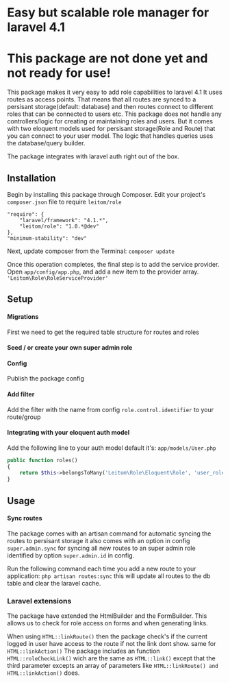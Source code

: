 Easy but scalable role manager for laravel 4.1
====

# This package are not done yet and not ready for use!

This package makes it very easy to add role capabilities to laravel 4.1
It uses routes as access points. That means that all routes are synced to a
persisant storage(default: database) and then routes connect to different roles that can be connected to users etc.
This package does not handle any controllers/logic for creating or maintaining roles and users.
But it comes with two eloquent models used for persisant storage(Role and Route) that you can connect to your user model.
The logic that handles queries uses the database/query builder.

The package integrates with laravel auth right out of the box.

## Installation
Begin by installing this package through Composer. Edit your project's `composer.json` file to require `leitom/role`

```
"require": {
	"laravel/framework": "4.1.*",
	"leitom/role": "1.0.*@dev"
},
"minimum-stability": "dev"
```

Next, update composer from the Terminal:
`composer update`

Once this operation completes, the final step is to add the service provider. Open `app/config/app.php`, and add a new item
to the provider array.
`'Leitom\Role\RoleServiceProvider'`

## Setup

#### Migrations
First we need to get the required table structure for routes and roles

#### Seed / or create your own super admin role

#### Config
Publish the package config

#### Add filter
Add the filter with the name from config `role.control.identifier` to your route/group

#### Integrating with your eloquent auth model
Add the following line to your auth model default it's: `app/models/User.php`

```php
public function roles()
{
	return $this->belongsToMany('Leitom\Role\Eloquent\Role', 'user_role');
}
```

## Usage

#### Sync routes
The package comes with an artisan command for automatic syncing the routes to persisant storage
it also comes with an option in config `super.admin.sync` for syncing all new routes to an super admin role 
identified by option `super.admin.id` in config.

Run the following command each time you add a new route to your application: `php artisan routes:sync` this will 
update all routes to the db table and clear the laravel cache.

### Laravel extensions
The package have extended the HtmlBuilder and the FormBuilder.
This allows us to check for role access on forms and when generating links.

When using `HTML::linkRoute()` then the package check's if the current logged in user have access to the route 
if not the link dont show. same for `HTML::linkAction()`
The package includes an function `HTML::roleCheckLink()` wich are the same as `HTML::link()` except that the third parameter 
excepts an array of parameters like `HTML::linkRoute() and HTML::linkAction()` does.